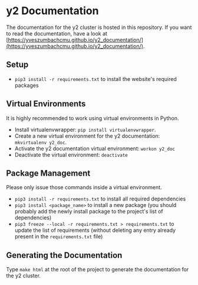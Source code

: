 # y2 Documentation

The documentation for the y2 cluster is hosted in this repository.
If you want to read the documentation, have a look at [https://yveszumbachcmu.github.io/y2_documentation/](https://yveszumbachcmu.github.io/y2_documentation/).

## Setup

- `pip3 install -r requirements.txt` to install the website's required packages

## Virtual Environments

It is highly recommended to work using virtual environments in Python.

- Install virtualenvwrapper: `pip install virtualenvwrapper`.
- Create a new virtual environment for the y2 documentation: `mkvirtualenv y2_doc`.
- Activate the y2 documentation virtual environment: `workon y2_doc`
- Deactivate the virtual environment: `deactivate`

## Package Management

Please only issue those commands inside a virtual environment.

- `pip3 install -r requirements.txt` to install all required dependencies
- `pip3 install <package_name>` to install a new package (you should probably add the newly install package to the project's list of dependencies)
- `pip3 freeze --local -r requirements.txt > requirements.txt` to update the list of requirements (without deleting any entry already present in the `requirements.txt` file)

## Generating the Documentation

Type `make html` at the root of the project to generate the documentation for the y2 cluster.
